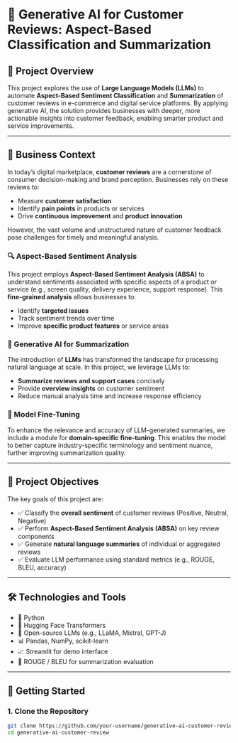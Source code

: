 # 🧠 Generative AI for Customer Reviews: Aspect-Based Classification and Summarization

## 📌 Project Overview

This project explores the use of **Large Language Models (LLMs)** to automate **Aspect-Based Sentiment Classification** and **Summarization** of customer reviews in e-commerce and digital service platforms. By applying generative AI, the solution provides businesses with deeper, more actionable insights into customer feedback, enabling smarter product and service improvements.

---

## 🏢 Business Context

In today’s digital marketplace, **customer reviews** are a cornerstone of consumer decision-making and brand perception. Businesses rely on these reviews to:

- Measure **customer satisfaction**
- Identify **pain points** in products or services
- Drive **continuous improvement** and **product innovation**

However, the vast volume and unstructured nature of customer feedback pose challenges for timely and meaningful analysis.

### 🔍 Aspect-Based Sentiment Analysis

This project employs **Aspect-Based Sentiment Analysis (ABSA)** to understand sentiments associated with specific aspects of a product or service (e.g., screen quality, delivery experience, support response). This **fine-grained analysis** allows businesses to:

- Identify **targeted issues**
- Track sentiment trends over time
- Improve **specific product features** or service areas

### 🤖 Generative AI for Summarization

The introduction of **LLMs** has transformed the landscape for processing natural language at scale. In this project, we leverage LLMs to:

- **Summarize reviews and support cases** concisely
- Provide **overview insights** on customer sentiment
- Reduce manual analysis time and increase response efficiency

### 🎯 Model Fine-Tuning

To enhance the relevance and accuracy of LLM-generated summaries, we include a module for **domain-specific fine-tuning**. This enables the model to better capture industry-specific terminology and sentiment nuance, further improving summarization quality.

---

## 🎯 Project Objectives

The key goals of this project are:

- ✅ Classify the **overall sentiment** of customer reviews (Positive, Neutral, Negative)
- ✅ Perform **Aspect-Based Sentiment Analysis (ABSA)** on key review components
- ✅ Generate **natural language summaries** of individual or aggregated reviews
- ✅ Evaluate LLM performance using standard metrics (e.g., ROUGE, BLEU, accuracy)

---

## 🛠️ Technologies and Tools

- 🐍 Python
- 🤗 Hugging Face Transformers
- 🧠 Open-source LLMs (e.g., LLaMA, Mistral, GPT-J)
- 📊 Pandas, NumPy, scikit-learn
- 📈 Streamlit for demo interface
- 📑 ROUGE / BLEU for summarization evaluation

---

## 🚀 Getting Started

### 1. Clone the Repository
```bash
git clone https://github.com/your-username/generative-ai-customer-review.git
cd generative-ai-customer-review
